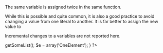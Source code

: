 The same variable is assigned twice in the same function.

While this is possible and quite common, it is also a good practice to avoid changing a value from one literal to another. It is far better to assign the new value to 

Incremental changes to a variables are not reported here.

<?php

function foo() {
    // incremental changes of $a;
    $a = 'a';
    $a++;
    $a = uppercase($a);
    
    $b = 1;
    $c = bar($b);
    // B changed its purpose. Why not call it $d? 
    $b = array(1,2,3);
    
    // This is some forgotten debug
    $e = $config->getSomeList();
    $e = array('OneElement');
}

?>

